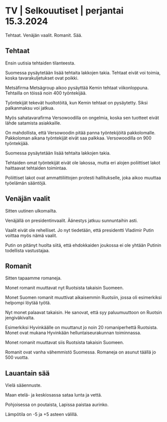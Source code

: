 # TV \| Selkouutiset \| perjantai 15.3.2024

Tehtaat. Venäjän vaalit. Romanit. Sää.

## Tehtaat

Ensin uutisia tehtaiden tilanteesta.

Suomessa pysäytetään lisää tehtaita lakkojen takia. Tehtaat eivät voi toimia, koska tavarakuljetukset ovat poikki.

Metsäfirma Metsägroup aikoo pysäyttää Kemin tehtaat viikonloppuna. Tehtailla on töissä noin 400 työntekijää.

Työntekijät tekevät huoltotöitä, kun Kemin tehtaat on pysäytetty. Siksi palkanmaksu voi jatkua.

Myös sahatavarafirma Versowoodilla on ongelmia, koska sen tuotteet eivät lähde satamista asiakkaille.

On mahdollista, että Versowoodin pitää panna työntekijöitä pakkolomalle. Pakkoloman aikana työntekijät eivät saa palkkaa. Versowoodilla on 900 työntekijää.

Suomessa pysäytetään lisää tehtaita lakkojen takia.

Tehtaiden omat työntekijät eivät ole lakossa, mutta eri alojen poliittiset lakot haittaavat tehtaiden toimintaa.

Poliittiset lakot ovat ammattiliittojen protesti hallitukselle, joka aikoo muuttaa työelämän sääntöjä.

## Venäjän vaalit

Sitten uutinen ulkomailta.

Venäjällä on presidentinvaalit. Äänestys jatkuu sunnuntaihin asti.

Vaalit eivät ole rehelliset. Jo nyt tiedetään, että presidentti Vladimir Putin voittaa myös nämä vaalit.

Putin on pitänyt huolta siitä, että ehdokkaiden joukossa ei ole yhtään Putinin todellista vastustajaa.

## Romanit

Sitten tapaamme romaneja.

Monet romanit muuttavat nyt Ruotsista takaisin Suomeen.

Monet Suomen romanit muuttivat aikaisemmin Ruotsiin, jossa oli esimerkiksi helpompi löytää työtä.

Nyt monet palaavat takaisin. He sanovat, että syy paluumuuttoon on Ruotsin jengiväkivalta.

Esimerkiksi Hyvinkäälle on muuttanut jo noin 20 romaniperhettä Ruotsista. Monet ovat mukana Hyvinkään helluntaiseurakunnan toiminnassa.

Monet romanit muuttavat siis Ruotsista takaisin Suomeen.

Romanit ovat vanha vähemmistö Suomessa. Romaneja on asunut täällä jo 500 vuotta.

## Lauantain sää

Vielä sääennuste.

Maan etelä- ja keskiosassa sataa lunta ja vettä.

Pohjoisessa on poutaista, Lapissa paistaa aurinko.

Lämpötila on -5 ja +5 asteen välillä.

